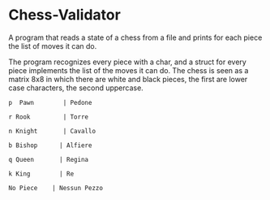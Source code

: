 # Chess-Validator
A program that reads a state of a chess from a file and prints for each piece the list of moves it can do.

The program recognizes every piece with a char, and a struct for every piece implements the list of the moves it can do.
The chess is seen as a matrix 8x8 in which there are white and black pieces, the first are lower case characters, the second uppercase.

    p  Pawn        | Pedone

    r Rook         | Torre

    n Knight       | Cavallo

    b Bishop      | Alfiere

    q Queen       | Regina

    k King        | Re

    No Piece    | Nessun Pezzo
